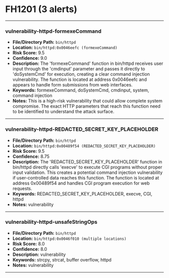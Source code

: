 # FH1201 (3 alerts)

---

### vulnerability-httpd-formexeCommand

- **File/Directory Path:** `bin/httpd`
- **Location:** `bin/httpd:0x0046eefc (formexeCommand)`
- **Risk Score:** 9.5
- **Confidence:** 9.0
- **Description:** The 'formexeCommand' function in bin/httpd receives user input through the 'cmdinput' parameter and passes it directly to 'doSystemCmd' for execution, creating a clear command injection vulnerability. The function is located at address 0x0046eefc and appears to handle form submissions from web interfaces.
- **Keywords:** formexeCommand, doSystemCmd, cmdinput, system, command injection
- **Notes:** This is a high-risk vulnerability that could allow complete system compromise. The exact HTTP parameters that reach this function need to be identified to understand the attack surface.

---
### vulnerability-httpd-REDACTED_SECRET_KEY_PLACEHOLDER

- **File/Directory Path:** `bin/httpd`
- **Location:** `bin/httpd:0x00489f54 (REDACTED_SECRET_KEY_PLACEHOLDER)`
- **Risk Score:** 9.5
- **Confidence:** 8.75
- **Description:** The 'REDACTED_SECRET_KEY_PLACEHOLDER' function in bin/httpd directly calls 'execve' to execute CGI programs without proper input validation. This creates a potential command injection vulnerability if user-controlled data reaches this function. The function is located at address 0x00489f54 and handles CGI program execution for web requests.
- **Keywords:** REDACTED_SECRET_KEY_PLACEHOLDER, execve, CGI, httpd
- **Notes:** vulnerability

---
### vulnerability-httpd-unsafeStringOps

- **File/Directory Path:** `bin/httpd`
- **Location:** `bin/httpd:0x0046f010 (multiple locations)`
- **Risk Score:** 8.0
- **Confidence:** 8.0
- **Description:** vulnerability
- **Keywords:** strcpy, strcat, buffer overflow, httpd
- **Notes:** vulnerability

---
